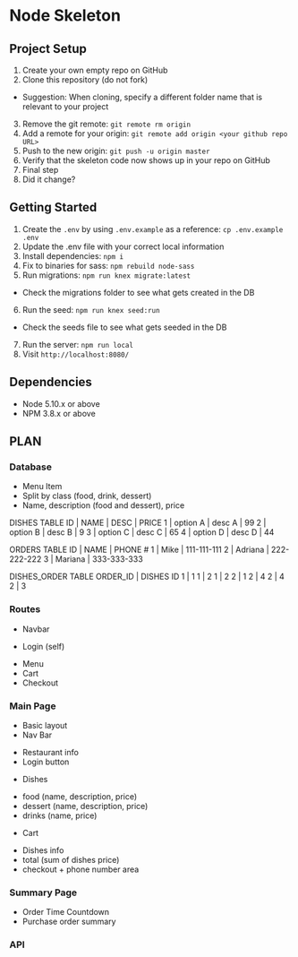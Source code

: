 # Node Skeleton

## Project Setup

1. Create your own empty repo on GitHub
2. Clone this repository (do not fork)
  - Suggestion: When cloning, specify a different folder name that is relevant to your project
3. Remove the git remote: `git remote rm origin`
4. Add a remote for your origin: `git remote add origin <your github repo URL>`
5. Push to the new origin: `git push -u origin master`
6. Verify that the skeleton code now shows up in your repo on GitHub
7. Final step
8. Did it change?


## Getting Started

1. Create the `.env` by using `.env.example` as a reference: `cp .env.example .env`
2. Update the .env file with your correct local information
3. Install dependencies: `npm i`
4. Fix to binaries for sass: `npm rebuild node-sass`
5. Run migrations: `npm run knex migrate:latest`
  - Check the migrations folder to see what gets created in the DB
6. Run the seed: `npm run knex seed:run`
  - Check the seeds file to see what gets seeded in the DB
7. Run the server: `npm run local`
8. Visit `http://localhost:8080/`

## Dependencies

- Node 5.10.x or above
- NPM 3.8.x or above


## PLAN

### Database

- Menu Item
- Split by class (food, drink, dessert)
- Name, description (food and dessert), price

DISHES TABLE
ID | NAME     | DESC   |  PRICE
1  | option A | desc A | 99
2  | option B | desc B | 9
3  | option C | desc C | 65
4  | option D | desc D | 44

ORDERS TABLE
ID | NAME     | PHONE #
1  | Mike     | 111-111-111
2  | Adriana  | 222-222-222
3  | Mariana  | 333-333-333

DISHES_ORDER TABLE
ORDER_ID | DISHES ID
   1     |    1
   1     |    2
   1     |    2
   2     |    1
   2     |    4
   2     |    4
   2     |    3


### Routes

- Navbar
* Login (self)

- Menu
- Cart
- Checkout

### Main Page

- Basic layout
- Nav Bar
* Restaurant info
* Login button
- Dishes
* food (name, description, price)
* dessert (name, description, price)
* drinks (name, price)

- Cart
* Dishes info
* total (sum of dishes price)
* checkout + phone number area

### Summary Page

- Order Time Countdown 
- Purchase order summary

### API

